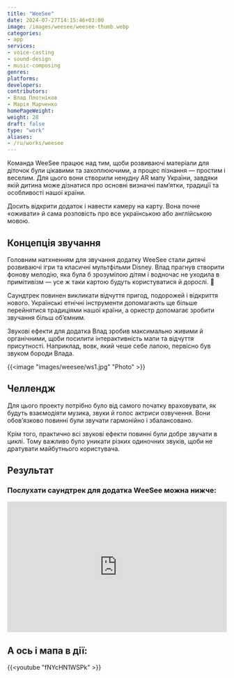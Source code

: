 ```yaml
---
title: "WeeSee"
date: 2024-07-27T14:15:46+03:00
image: /images/weesee/weesee-thumb.webp
categories:
- app
services:
- voice-casting
- sound-design
- music-composing
genres:
platforms:
developers:
contributors:
- Влад Плотніков
- Марія Марченко
homePageWeight:
weight: 28
draft: false
type: "work"
aliases:
- /ru/works/weesee
---
```


Команда WeeSee працює над тим, щоби розвиваючі матеріали для діточок були цікавими та захоплюючими, а процес пізнання — простим і веселим. Для цього вони створили ненудну AR мапу України, завдяки якій дитина може дізнатися про основні визначні пам’ятки, традиції та особливості нашої країни.

Досить відкрити додаток і навести камеру на карту. Вона почне «оживати» й сама розповість про все українською або англійською мовою.

## Концепція звучання

Головним натхненням для звучання додатку WeeSee стали дитячі розвиваючі ігри та класичні мультфільми Disney. Влад прагнув створити фонову мелодію, яка була б зрозумілою дітям і водночас не уходила в примітивізм — усе ж таки картою будуть користуватися й дорослі. 🙂

Саундтрек повинен викликати відчуття пригод, подорожей і відкриття нового. Українські етнічні інструменти допомагають ще більше перейнятися традиціями нашої країни, а оркестр допомагає зробити звучання більш об’ємним.

Звукові ефекти для додатка Влад зробив максимально живими й органічними, щоби посилити інтерактивність мапи та відчуття присутності. Наприклад, вовк, який чеше себе лапою, первісно був звуком бороди Влада.

{{<image "images/weesee/ws1.jpg" "Photo"  >}}

## Челлендж

Для цього проекту потрібно було від самого початку враховувати, як будуть взаємодіяти музика, звуки й голос актриси озвучення. Вони обов’язково повинні були звучати гармонійно і збалансовано.

Крім того, практично всі звукові ефекти повинні були добре звучати в циклі. Тому важливо було уникати різких одиночних звуків, щоби не дратувати майбутнього користувача.

## Результат

### Послухати саундтрек для додатка WeeSee можна нижче:

<iframe loading="lazy" width="100%" height="300" scrolling="no" frameborder="no" allow="autoplay" src="https://w.soundcloud.com/player/?url=https%3A//api.soundcloud.com/tracks/346578389&amp;color=%23ff5500&amp;auto_play=false&amp;hide_related=false&amp;show_comments=true&amp;show_user=true&amp;show_reposts=false&amp;show_teaser=true&amp;visual=true"></iframe>

## А ось і мапа в дії:

{{<youtube "fNYcHN1WSPk" >}}